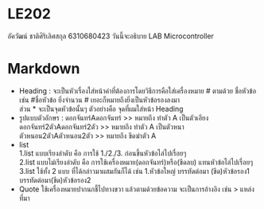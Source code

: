 # LE202
อัควัฒน์ ชาติศิริเลิศสกุล 6310680423
วันนี้จะอธิบาย LAB Microcontroller
# Markdown
* Heading : จะเป็นหัวเรื่องใส่หน้าคำที่ต้องการโดยวิธีการคือใส่เครื่องหมาย # ตามด้วย ชื่อหัวข้อ เช่น #ชื่อหัวข้อ ยิ่งจำนวน # เยอะก็หมายถึงยิ่งเป็นหัวข้อรองลงมา  
            ส่วน * จะเป็นจุดหัวข้อนั้นๆ ตัวอย่างคือ จุดที่ผมใส่หน้า Heading  
* รูปแบบตัวอักษร : ดอกจันทร์Aดอกจันทร์ >> หมายถึง ทำตัว A เป็นตัวเอียง  
                ดอกจันทร์2ตัวAดอกจันทร์2ตัว >> หมายถึง ทำตัว A เป็นตัวหนา  
                ตัวหนอน2ตัวAตัวหนอน2ตัว >> หมายถึง ขีดฆ่าตัว A  
* list  
1.list แบบเรียงลำดับ คือ การใช้ 1./2./3. ก่อนขึ้นหัวข้อไล่ไปเรื่อยๆ  
2.list แบบไม่เรียงลำดับ คือ การใช้เครื่องหมาย(ดอกจันทร์)หรือ(ขีดลบ) แทนหัวข้อไล่ไปเรื่อยๆ  
3.list ใช้ทั้ง 2 แบบ ที่ได้กล่าวมาผสมกันก็ได้ เช่น 1.หัวข้อใหญ่ บรรทัดต่อมา (ขีด)หัวข้อรอง1 บรรทัดต่อมา(ขีด)หัวข้อรอง2  
* Quote ใช้เครื่องหมายปากนกชี้ไปทางขวา แล้วตามด้วยข้อความ จะเป็นการอ้างอิง เช่น > แหล่งที่มา
                
